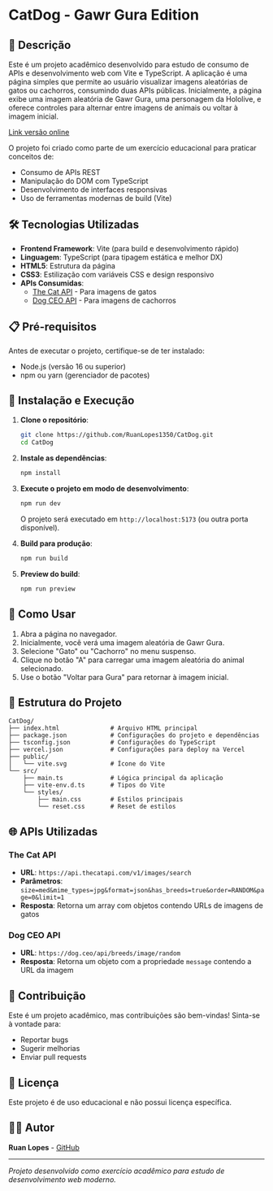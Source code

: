 # CatDog - Gawr Gura Edition

## 📖 Descrição

Este é um projeto acadêmico desenvolvido para estudo de consumo de APIs e desenvolvimento web com Vite e TypeScript. A aplicação é uma página simples que permite ao usuário visualizar imagens aleatórias de gatos ou cachorros, consumindo duas APIs públicas. Inicialmente, a página exibe uma imagem aleatória de Gawr Gura, uma personagem da Hololive, e oferece controles para alternar entre imagens de animais ou voltar à imagem inicial.

[Link versão online](https://cat-dog-eight.vercel.app/)

O projeto foi criado como parte de um exercício educacional para praticar conceitos de:
- Consumo de APIs REST
- Manipulação do DOM com TypeScript
- Desenvolvimento de interfaces responsivas
- Uso de ferramentas modernas de build (Vite)

## 🛠️ Tecnologias Utilizadas

- **Frontend Framework**: Vite (para build e desenvolvimento rápido)
- **Linguagem**: TypeScript (para tipagem estática e melhor DX)
- **HTML5**: Estrutura da página
- **CSS3**: Estilização com variáveis CSS e design responsivo
- **APIs Consumidas**:
  - [The Cat API](https://thecatapi.com/) - Para imagens de gatos
  - [Dog CEO API](https://dog.ceo/dog-api/) - Para imagens de cachorros

## 📋 Pré-requisitos

Antes de executar o projeto, certifique-se de ter instalado:
- Node.js (versão 16 ou superior)
- npm ou yarn (gerenciador de pacotes)

## 🚀 Instalação e Execução

1. **Clone o repositório**:
   ```bash
   git clone https://github.com/RuanLopes1350/CatDog.git
   cd CatDog
   ```

2. **Instale as dependências**:
   ```bash
   npm install
   ```

3. **Execute o projeto em modo de desenvolvimento**:
   ```bash
   npm run dev
   ```

   O projeto será executado em `http://localhost:5173` (ou outra porta disponível).

4. **Build para produção**:
   ```bash
   npm run build
   ```

5. **Preview do build**:
   ```bash
   npm run preview
   ```

## 📱 Como Usar

1. Abra a página no navegador.
2. Inicialmente, você verá uma imagem aleatória de Gawr Gura.
3. Selecione "Gato" ou "Cachorro" no menu suspenso.
4. Clique no botão "A" para carregar uma imagem aleatória do animal selecionado.
5. Use o botão "Voltar para Gura" para retornar à imagem inicial.

## 📁 Estrutura do Projeto

```
CatDog/
├── index.html              # Arquivo HTML principal
├── package.json            # Configurações do projeto e dependências
├── tsconfig.json           # Configurações do TypeScript
├── vercel.json             # Configurações para deploy na Vercel
├── public/
│   └── vite.svg            # Ícone do Vite
└── src/
    ├── main.ts             # Lógica principal da aplicação
    ├── vite-env.d.ts       # Tipos do Vite
    └── styles/
        ├── main.css        # Estilos principais
        └── reset.css       # Reset de estilos
```

## 🌐 APIs Utilizadas

### The Cat API
- **URL**: `https://api.thecatapi.com/v1/images/search`
- **Parâmetros**: `size=med&mime_types=jpg&format=json&has_breeds=true&order=RANDOM&page=0&limit=1`
- **Resposta**: Retorna um array com objetos contendo URLs de imagens de gatos

### Dog CEO API
- **URL**: `https://dog.ceo/api/breeds/image/random`
- **Resposta**: Retorna um objeto com a propriedade `message` contendo a URL da imagem

## 🤝 Contribuição

Este é um projeto acadêmico, mas contribuições são bem-vindas! Sinta-se à vontade para:
- Reportar bugs
- Sugerir melhorias
- Enviar pull requests

## 📄 Licença

Este projeto é de uso educacional e não possui licença específica.

## 👨‍💻 Autor

**Ruan Lopes** - [GitHub](https://github.com/RuanLopes1350)

---

*Projeto desenvolvido como exercício acadêmico para estudo de desenvolvimento web moderno.*
